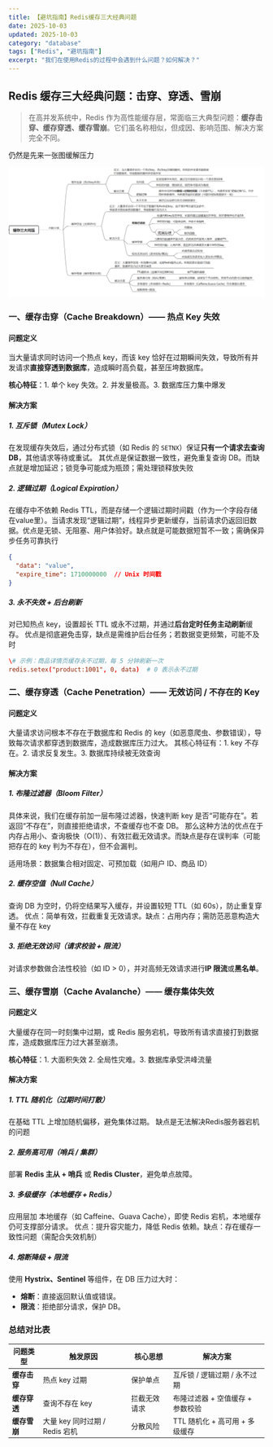 ```yaml
---
title: 【避坑指南】Redis缓存三大经典问题
date: 2025-10-03
updated: 2025-10-03
category: "database"
tags: ["Redis", "避坑指南"]
excerpt: "我们在使用Redis的过程中会遇到什么问题？如何解决？"
---
```


##  Redis 缓存三大经典问题：击穿、穿透、雪崩

> 在高并发系统中，Redis 作为高性能缓存层，常面临三大典型问题：**缓存击穿、缓存穿透、缓存雪崩**。它们虽名称相似，但成因、影响范围、解决方案完全不同。

仍然是先来一张图缓解压力

![image-20251003172945453](https://raw.githubusercontent.com/zhaojianjun2004/picGo/master/img/image-20251003172945453.png)

### 一、缓存击穿（Cache Breakdown）—— 热点 Key 失效

#### 问题定义

当大量请求同时访问一个热点 key，而该 key 恰好在过期瞬间失效，导致所有并发请求**直接穿透到数据库**，造成瞬时高负载，甚至压垮数据库。 

 **核心特征**：1. 单个 key 失效。2. 并发量极高。3. 数据库压力集中爆发

####  解决方案

##### 1. 互斥锁（Mutex Lock）

在发现缓存失效后，通过分布式锁（如 Redis 的 `SETNX`）保证**只有一个请求去查询 DB**，其他请求等待或重试。 其优点是保证数据一致性，避免重复查询 DB。而缺点就是增加延迟；锁竞争可能成为瓶颈；需处理锁释放失败

##### 2. 逻辑过期（Logical Expiration）

在缓存中不依赖 Redis TTL，而是存储一个逻辑过期时间戳（作为一个字段存储在value里）。当请求发现“逻辑过期”，线程异步更新缓存，当前请求仍返回旧数据。优点是无锁、无阻塞、用户体验好。缺点就是可能数据短暂不一致；需确保异步任务可靠执行

```json
{
  "data": "value",
  "expire_time": 1710000000  // Unix 时间戳
}
```

##### 3. 永不失效 + 后台刷新

对已知热点 key，设置超长 TTL 或永不过期，并通过**后台定时任务主动刷新**缓存。 优点是彻底避免击穿，缺点是需维护后台任务；若数据变更频繁，可能不及时

```conf
\# 示例：商品详情页缓存永不过期，每 5 分钟刷新一次
redis.setex("product:1001", 0, data)  # 0 表示永不过期
```

### 二、缓存穿透（Cache Penetration）—— 无效访问 / 不存在的 Key

####  问题定义

大量请求访问根本不存在于数据库和 Redis 的 key（如恶意爬虫、参数错误），导致每次请求都穿透到数据库，造成数据库压力过大。 其核心特征有：1. key 不存在。2. 请求反复发生。3. 数据库持续被无效查询

####  解决方案

##### 1. 布隆过滤器（Bloom Filter）

具体来说，我们在缓存前加一层布隆过滤器，快速判断 key 是否“可能存在”。若返回“不存在”，则直接拒绝请求，不查缓存也不查 DB。 那么这种方法的优点在于内存占用小、查询极快（O(1)）、有效拦截无效请求。而缺点是存在误判率（可能把存在的 key 判为不存在），但不会漏判。

适用场景：数据集合相对固定、可预加载（如用户 ID、商品 ID） 

##### 2. 缓存空值（Null Cache）

查询 DB 为空时，仍将空结果写入缓存，并设置较短 TTL（如 60s），防止重复穿透。 优点：简单有效，拦截重复无效请求。缺点：占用内存；需防范恶意构造大量不存在 key

##### 3. 拒绝无效访问（请求校验 + 限流）

对请求参数做合法性校验（如 ID > 0），并对高频无效请求进行**IP 限流**或**黑名单**。 

### 三、缓存雪崩（Cache Avalanche）—— 缓存集体失效

####  问题定义

大量缓存在同一时刻集中过期，或 Redis 服务宕机，导致所有请求直接打到数据库，造成数据库压力过大甚至崩溃。 

 **核心特征**：1. 大面积失效 2. 全局性灾难。3. 数据库承受洪峰流量

####  解决方案

##### 1. TTL 随机化（过期时间打散）

在基础 TTL 上增加随机偏移，避免集体过期。 缺点是无法解决Redis服务器宕机的问题

##### 2. 服务高可用（哨兵 / 集群）

部署 **Redis 主从 + 哨兵** 或 **Redis Cluster**，避免单点故障。

##### 3. 多级缓存（本地缓存 + Redis）

应用层加 本地缓存（如 Caffeine、Guava Cache），即使 Redis 宕机，本地缓存仍可支撑部分请求。 优点：提升容灾能力，降低 Redis 依赖。缺点：存在缓存一致性问题（需配合失效机制）

##### 4. 熔断降级 + 限流

使用 **Hystrix、Sentinel** 等组件，在 DB 压力过大时： 

- **熔断**：直接返回默认值或错误。
- **限流**：拒绝部分请求，保护 DB。

###  总结对比表

| 问题类型     | 触发原因                       | 核心思想     | 解决方案                         |
| ------------ | ------------------------------ | ------------ | -------------------------------- |
| **缓存击穿** | 热点 key 过期                  | 保护单点     | 互斥锁 / 逻辑过期 / 永不过期     |
| **缓存穿透** | 查询不存在 key                 | 拦截无效请求 | 布隆过滤器 + 空值缓存 + 参数校验 |
| **缓存雪崩** | 大量 key 同时过期 / Redis 宕机 | 分散风险     | TTL 随机化 + 高可用 + 多级缓存   |